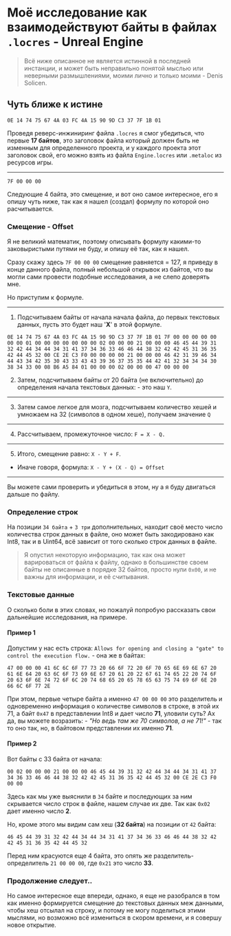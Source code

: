 # Моё исследование как взаимодействуют байты в файлах `.locres` - Unreal Engine
> Всё ниже описанное не является истинной в последней инстанции, и может быть неправильно понятой мыслью или неверными размышлениями, моими лично и только моими - Denis Solicen.

## Чуть ближе к истине
`0E 14 74 75 67 4A 03 FC 4A 15 90 9D C3 37 7F 1B 01`

Проведя реверс-инжиниринг файла `.locres` я смог убедиться, что первые **17 байтов**, это заголовок файла который должен быть не изменным для определенного проекта, и у каждого проекта этот заголовок свой, его можно взять из файла `Engine.locres` или `.metaloc` из ресурсов игры.

---

`7F 00 00 00`

Следующие 4 байта, это смещение, и вот оно самое интересное, его я опишу чуть ниже, так как я нашел (создал) формулу по которой оно расчитывается.

### Смещение - Offset
Я не великий математик, поэтому описывать формулу какими-то заковыристыми путями не буду, и опишу её так, как я нашел.

Сразу скажу здесь `7F 00 00 00` смещение равняется = 127, я приведу в конце данного файла, полный небольшой открывок из байтов, что вы могли сами провести подобные исследования, а не слепо доверять мне.

Но приступим к формуле.

---


1. Подсчитываем байты от начала начала файла, до первых текстовых данных, пусть это будет наш '**X**' в этой формуле.
```
0E 14 74 75 67 4A 03 FC 4A 15 90 9D C3 37 7F 1B 01 7F 00 00 00 00 00 00 00 01 00 00 00 00 00 00 00 02 00 00 00 21 00 00 00 46 45 44 39 31 32 42 44 34 44 34 31 41 37 34 36 33 46 46 44 38 32 42 42 45 31 36 35 42 44 45 32 00 CE 2E C3 F0 00 00 00 00 21 00 00 00 46 42 31 39 46 34 44 43 34 42 35 30 43 33 43 43 39 36 37 35 35 44 42 41 32 34 34 34 30 38 34 33 00 08 B6 A5 84 01 00 00 00 02 00 00 00 47 00 00 00
```
2. Затем, подсчитываем байты от 20 байта (не включительно) до определения начала текстовых данных: - это наш `Y`.
---
3. Затем самое легкое для мозга, подсчитываем количество хешей и умножаем на 32 (символов в одном хеше), получаем значение `Q`
---
4. Рассчитываем, промежуточное число: `F = X - Q.`
---
5. Итого, смещение равно: `X - Y + F`.

- Иначе говоря, формула: `X - Y + (X - Q) = Offset`

---
Вы можете сами проверить и убедиться в этом, ну а я буду двигаться дальше по файлу.
### Определение строк
На позиции `34 байта` + `3 три` дополнительных, находит своё место число количества строк данных в файле, оно может быть закодировано как Int8, так и в Uint64, всё зависит от того сколько строк данных в файле.


> Я опустил некоторую информацию, так как она может варироваться от файла к файлу, однако в большинстве своем байты не описанные в порядке 32 байтов, просто нули `0x00`, и не важны для  информации, и её считывания.

### Текстовые данные
О сколько боли в этих словах, но пожалуй попробую рассказать свои дальнейшие исследования, на примере.

#### Пример 1
Допустим у нас есть строка: `Allows for opening and closing a "gate" to control the execution flow.` - она же в байтах: 
```
47 00 00 00 41 6C 6C 6F 77 73 20 66 6F 72 20 6F 70 65 6E 69 6E 67 20 61 6E 64 20 63 6C 6F 73 69 6E 67 20 61 20 22 67 61 74 65 22 20 74 6F 20 63 6F 6E 74 72 6F 6C 20 74 68 65 20 65 78 65 63 75 74 69 6F 6E 20 66 6C 6F 77 2E
```
При этом, первые четыре байта а именно `47 00 00 00` это разделитель и одновременно информация о количестве символов в строке, в этой их 71, а байт `0x47` в представлении Int8 и дает число **71**, уловили суть? Ах да, вы можете возразить: - *"Но ведь там же 70 символов, а не 71!"* - так то оно так, но, в байтовом представлении их именно **71**.  

#### Пример 2
Вот байты с 33 байта от начала:
```
00 02 00 00 00 21 00 00 00 46 45 44 39 31 32 42 44 34 44 34 31 41 37 34 36 33 46 46 44 38 32 42 42 45 31 36 35 42 44 45 32 00 CE 2E C3 F0 00 00
```
Здесь как мы уже выяснили в `34` байте и последующих за ним скрывается число строк в файле, нашем случае их две. Так как `0x02` дает именно число **2**.

Но, кроме этого мы видим сам хеш (**32 байта**) на позиции от `42` байта: 
```
46 45 44 39 31 32 42 44 34 44 34 31 41 37 34 36 33 46 46 44 38 32 42 42 45 31 36 35 42 44 45 32
```
Перед ним красуются еще 4 байта, это опять же разделитель-определитель `21 00 00 00`, где `0x21` это число **33**.

### Продолжение следует..
Но самое интересное еще впереди, однако, я еще не разобрался в том как именно формируется смещение до текстовых данных меж данными, чтобы хеш отсылал на строку, и потому не могу поделиться этими мыслями, но возможно всё измениться в скором времени, и я совершу новое открытие.